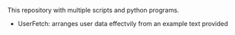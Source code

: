 This repository with multiple scripts and python programs.

- UserFetch: arranges user data effectvily from an example text provided 